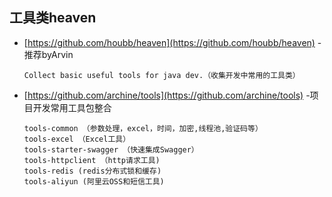 ## 工具类heaven
- [https://github.com/houbb/heaven](https://github.com/houbb/heaven) -推荐byArvin
    ```
    Collect basic useful tools for java dev.（收集开发中常用的工具类）
    ```
- [https://github.com/archine/tools](https://github.com/archine/tools) -项目开发常用工具包整合
    ```
    tools-common （参数处理，excel，时间，加密,线程池,验证码等）
    tools-excel （Excel工具）
    tools-starter-swagger （快速集成Swagger）
    tools-httpclient （http请求工具)
    tools-redis (redis分布式锁和缓存)
    tools-aliyun (阿里云OSS和短信工具)
    ```